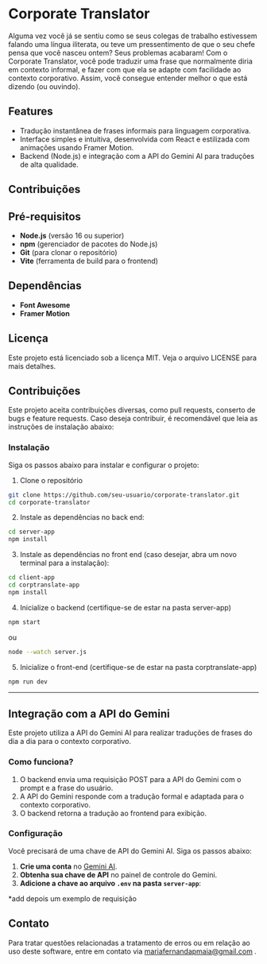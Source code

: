 # Corporate Translator

Alguma vez você já se sentiu como se seus colegas de trabalho estivessem falando uma língua iliterata, ou teve um pressentimento de que o seu chefe pensa que você nasceu ontem? Seus problemas acabaram! Com o Corporate Translator, você pode traduzir uma frase que normalmente diria em contexto informal, e fazer com que ela se adapte com facilidade ao contexto corporativo. Assim, você consegue entender melhor o que está dizendo (ou ouvindo).

## Features

- Tradução instantânea de frases informais para linguagem corporativa.
- Interface simples e intuitiva, desenvolvida com React e estilizada com animações usando Framer Motion.
- Backend (Node.js) e integração com a API do Gemini AI para traduções de alta qualidade.

## Contribuições


## Pré-requisitos

- **Node.js** (versão 16 ou superior)
- **npm** (gerenciador de pacotes do Node.js)
- **Git** (para clonar o repositório)
- **Vite** (ferramenta de build para o frontend)

## Dependências

- **Font Awesome**
- **Framer Motion**

## Licença
Este projeto está licenciado sob a licença MIT. Veja o arquivo LICENSE para mais detalhes.

## Contribuições 

Este projeto aceita contribuições diversas, como pull requests, conserto de bugs e feature requests. Caso deseja contribuir, é recomendável que leia as instruções de instalação abaixo:

### Instalação

Siga os passos abaixo para instalar e configurar o projeto:

 1. Clone o repositório
```bash
git clone https://github.com/seu-usuario/corporate-translator.git
cd corporate-translator
```

 2. Instale as dependências no back end:
```bash
cd server-app
npm install
```

 3. Instale as dependências no front end (caso desejar, abra um novo terminal para a instalação):
```bash
cd client-app
cd corptranslate-app
npm install
```
4. Inicialize o backend (certifique-se de estar na pasta server-app)
```bash
npm start
```
ou 
```bash
node --watch server.js
```
5. Inicialize o front-end  (certifique-se de estar na pasta corptranslate-app)

```bash
npm run dev
```
---

## Integração com a API do Gemini

Este projeto utiliza a API do Gemini AI para realizar traduções de frases do dia a dia para o contexto corporativo.

### Como funciona?
1. O backend envia uma requisição POST para a API do Gemini com o prompt e a frase do usuário.
2. A API do Gemini responde com a tradução formal e adaptada para o contexto corporativo.
3. O backend retorna a tradução ao frontend para exibição.

### Configuração
Você precisará de uma chave de API do Gemini AI. Siga os passos abaixo:

1. **Crie uma conta** no [Gemini AI](https://www.gemini-ai.com).
2. **Obtenha sua chave de API** no painel de controle do Gemini.
3. **Adicione a chave ao arquivo `.env` na pasta `server-app`**:

*add depois um exemplo de requisição

## Contato

Para tratar questões relacionadas a tratamento de erros ou em relação ao uso deste software, entre em contato via mariafernandapmaia@gmail.com .
